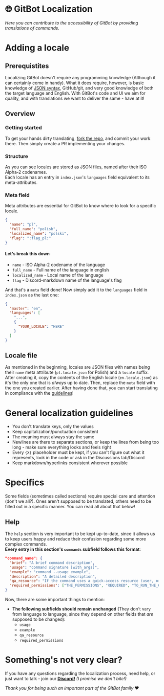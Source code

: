 # 🌐 GitBot Localization
*Here you can contribute to the accessibility of GitBot by providing translations of commands.*

# Adding a locale

## Prerequistites
Localizing GitBot doesn't require any programming knowledge (Although it can certainly come in handy). What it does require, however, is basic knowledge of [JSON syntax](https://www.w3schools.com/js/js_json_syntax.asp), GitHub/git, and very good knowledge of both the target language and English. With GitBot's code and UI we aim for quality, and with translations we want to deliver the same - have at it!

## Overview
### Getting started
To get your hands dirty translating, [fork the repo](https://docs.github.com/en/github/getting-started-with-github/fork-a-repo), and commit your work there. Then simply create a PR implementing your changes.

### Structure
As you can see locales are stored as JSON files, named after their ISO Alpha-2 codenames.  
Each locale has an entry in `index.json`'s `languages` field equivalent to its meta-attributes.

### Meta field
Meta attributes are essential for GitBot to know where to look for a specific locale.

```json
{
  "name": "pl",
  "full_name": "polish",
  "localized_name": "polski",
  "flag": ":flag_pl:" 
}
```

#### Let's break this down
- `name` - ISO Alpha-2 codename of the language  
- `full_name` - Full name of the language in english  
- `localized_name` - Local name of the language  
- `flag` - Discord-markdown name of the language's flag  

And that's a `meta` field done! Now simply add it to the `languages` field in `index.json` as the last one:

```json
{
  "master": "en",
  "languages": [
    "...",
    {
      "YOUR_LOCALE": "HERE"
    }
  ]
}
```

## Locale file
As mentioned in the beginning, locales are JSON files with names being their `name` meta attribute (`pl.locale.json` for Polish) and a `locale` suffix.
After creating it, copy the contents of the English locale (`en.locale.json`) as it's the only one that is *always* up to date. Then, replace the `meta` field with the one you created earlier. After having done that, you can start translating in compliance with the [guidelines](#general-localization-guidelines)!

# General localization guidelines
- You don't translate keys, only the values
- Keep capitalization/punctuation consistent
- The meaning must always stay the same
- Newlines are there to separate sections, or keep the lines from being too long - make sure everything looks and feels right
- Every `{X}` placeholder must be kept, if you can't figure out what it represents, look in the code or ask in the Discussions tab/Discord
- Keep markdown/hyperlinks consistent wherever possible

# Specifics
Some fields (sometimes called sections) require special care and attention (don't we all?). Ones aren't supposed to be translated, others need to be filled out in a specific manner. You can read all about that below!

## Help
The `help` section is very important to be kept up-to-date, since it allows us to keep users happy and reduce their confusion regarding some more complex commands.  
**Every entry in this section's `commands` subfield follows this format**:
```json
"command_name": {
  "brief": "A brief command description",
  "usage": "command signature [with_args]",
  "example": "command --usage example",
  "description": "A detailed description",
  "qa_resource": "If the command uses a quick-access resource (user, org, repo or null)",
  "required_permissions": ["THE_PERMISSIONS", "REQUIRED", "TO_RUN_THE_COMMAND"]
}
```
Now, there are some important things to mention:
- **The following subfields should remain unchanged** (They don't vary from language to language, since they depend on other fields that *are* supposed to be changed):
  - `usage`
  - `example`
  - `qa_resource`
  - `required_permissions`  

# Something's not very clear?
If you have any questions regarding the localization process, need help, or just want to talk - join our [**Discord!**](https://discord.statch.org) *(I promise we don't bite!)*

*Thank you for being such an important part of the GitBot family* ♥️
